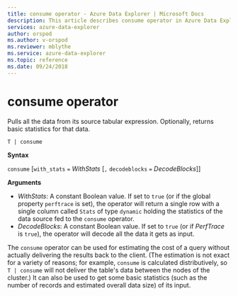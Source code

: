 ```yaml
---
title: consume operator - Azure Data Explorer | Microsoft Docs
description: This article describes consume operator in Azure Data Explorer.
services: azure-data-explorer
author: orspod
ms.author: v-orspod
ms.reviewer: mblythe
ms.service: azure-data-explorer
ms.topic: reference
ms.date: 09/24/2018
---
```

# consume operator

Pulls all the data from its source tabular expression. Optionally, returns
basic statistics for that data.

```kusto
T | consume
```

**Syntax**

`consume` [`with_stats` `=` *WithStats* [`,` `decodeblocks` `=` *DecodeBlocks*]]

**Arguments**

* *WithStats*: A constant Boolean value. If set to `true` (or if the global
  property `perftrace` is set), the operator will return a single
  row with a single column called `Stats` of type `dynamic` holding the statistics
  of the data source fed to the `consume` operator.
* *DecodeBlocks*: A constant Boolean value. If set to `true` (or if *PerfTrace*
  is `true`), the operator will decode all the data it gets as input.

The `consume` operator can be used for estimating the
cost of a query without actually delivering the results back to the client.
(The estimation is not exact for a variety of reasons; for example, `consume`
is calculated distributively, so `T | consume` will not deliver the table's
data between the nodes of the cluster.) It can also be used to get some basic
statistics (such as the number of records and estimated overall data size) of
its input.